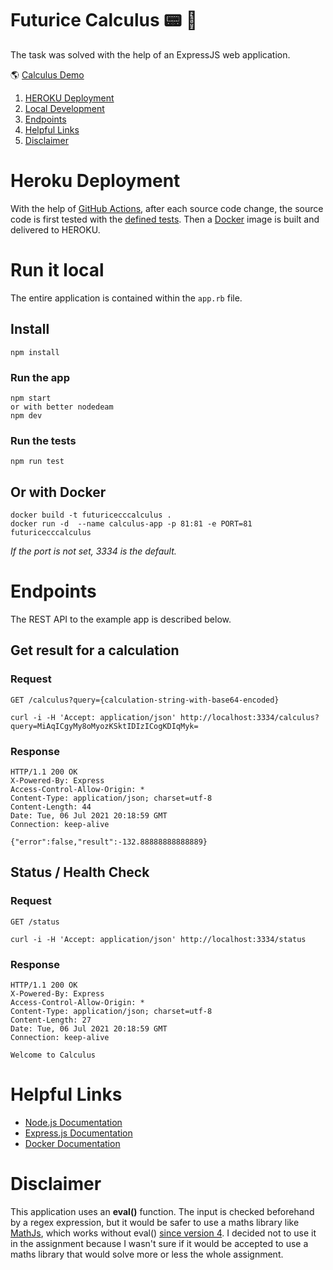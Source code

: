 # Futurice Calculus :pager: :rocket:
The task was solved with the help of an ExpressJS web application.

:earth_americas: [Calculus Demo](https://futurice-cc.herokuapp.com/)

1. [HEROKU Deployment](#heroku-deployment)
2. [Local Development](#run-it-local)
3. [Endpoints](#endpoints)
4. [Helpful Links](#helpful-links)
5. [Disclaimer](#disclaimer)


# Heroku Deployment
With the help of [GitHub Actions](.github/workflows/main.yml), after each source code change, the source code is first tested with the [defined tests](test/). Then a [Docker](Dockerfile) image is built and delivered to HEROKU.


# Run it local
The entire application is contained within the `app.rb` file.
## Install
    npm install
### Run the app
    npm start
    or with better nodedeam
    npm dev
### Run the tests
    npm run test

## Or with Docker
    docker build -t futuricecccalculus .
    docker run -d  --name calculus-app -p 81:81 -e PORT=81 futuricecccalculus
*If the port is not set, 3334 is the default.*


# Endpoints
The REST API to the example app is described below.

## Get result for a calculation

### Request

`GET /calculus?query={calculation-string-with-base64-encoded}`

    curl -i -H 'Accept: application/json' http://localhost:3334/calculus?query=MiAqICgyMy8oMyozKSktIDIzICogKDIqMyk=

### Response

    HTTP/1.1 200 OK
    X-Powered-By: Express
    Access-Control-Allow-Origin: *
    Content-Type: application/json; charset=utf-8
    Content-Length: 44
    Date: Tue, 06 Jul 2021 20:18:59 GMT
    Connection: keep-alive
    
    {"error":false,"result":-132.88888888888889}


## Status / Health Check 

### Request

`GET /status`

    curl -i -H 'Accept: application/json' http://localhost:3334/status

### Response

    HTTP/1.1 200 OK
    X-Powered-By: Express
    Access-Control-Allow-Origin: *
    Content-Type: application/json; charset=utf-8
    Content-Length: 27
    Date: Tue, 06 Jul 2021 20:18:59 GMT
    Connection: keep-alive
    
    Welcome to Calculus

# Helpful Links
- [Node.js Documentation](https://expressjs.com/de/api.html)
- [Express.js Documentation](https://expressjs.com/de/api.html)
- [Docker Documentation](https://expressjs.com/de/api.html)

# Disclaimer
This application uses an **eval()** function. The input is checked beforehand by a regex expression, but it would be safer to use a maths library like [MathJs](https://mathjs.org/), which works without eval() [since version 4](https://mathjs.org/docs/expressions/security.html).
I decided not to use it in the assignment because I wasn't sure if it would be accepted to use a maths library that would solve more or less the whole assignment.
